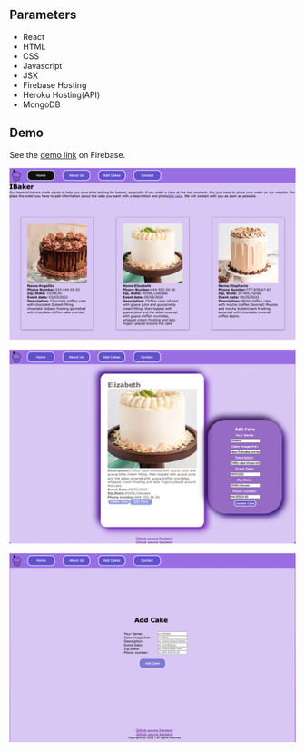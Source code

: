 ## Parameters
+ React
+ HTML
+ CSS
+ Javascript
+ JSX
+ Firebase Hosting
+ Heroku Hosting(API)
+ MongoDB


## Demo
See the [demo link](https://cookie-app-frontend-np.web.app) on Firebase. 

![Demo screen shot](https://github.com/NatalliaPahosava/cookies-frontend/blob/main/src/image/demo--1.png)

![Demo screen shot](https://github.com/NatalliaPahosava/cookies-frontend/blob/main/src/image/demo--2.png)

![Demo screen shot](https://github.com/NatalliaPahosava/cookies-frontend/blob/main/src/image/demo--3.png)
